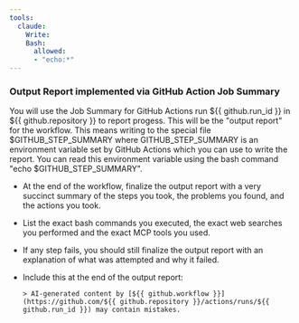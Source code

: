 ```yaml
---
tools:
  claude:
    Write:
    Bash:
      allowed:
      - "echo:*"
---
```


### Output Report implemented via GitHub Action Job Summary

You will use the Job Summary for GitHub Actions run ${{ github.run_id }} in ${{ github.repository }} to report progess. This will be the "output report" for the workflow. This means writing to the special file $GITHUB_STEP_SUMMARY where GITHUB_STEP_SUMMARY is an environment variable set by GitHub Actions which you can use to write the report. You can read this environment variable using the bash command "echo $GITHUB_STEP_SUMMARY".

- At the end of the workflow, finalize the output report with a very succinct summary of the steps you took, the problems you found, and the actions you took.
- List the exact bash commands you executed, the exact web searches you performed and the exact MCP tools you used.
- If any step fails, you should still finalize the output report with an explanation of what was attempted and why it failed.
- Include this at the end of the output report:

  ```
  > AI-generated content by [${{ github.workflow }}](https://github.com/${{ github.repository }}/actions/runs/${{ github.run_id }}) may contain mistakes.
  ```
